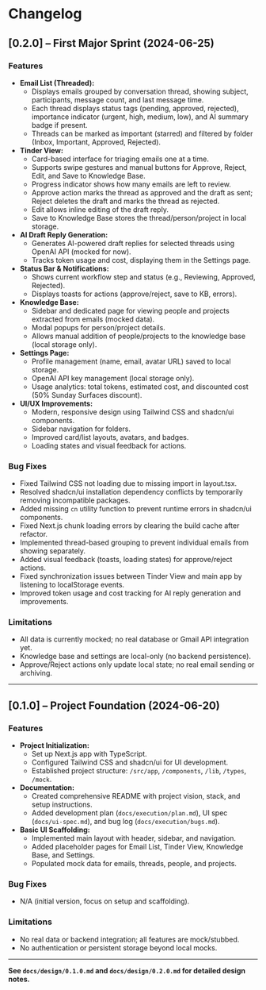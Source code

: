 # Changelog

## [0.2.0] – First Major Sprint (2024-06-25)
### Features
- **Email List (Threaded):**
  - Displays emails grouped by conversation thread, showing subject, participants, message count, and last message time.
  - Each thread displays status tags (pending, approved, rejected), importance indicator (urgent, high, medium, low), and AI summary badge if present.
  - Threads can be marked as important (starred) and filtered by folder (Inbox, Important, Approved, Rejected).
- **Tinder View:**
  - Card-based interface for triaging emails one at a time.
  - Supports swipe gestures and manual buttons for Approve, Reject, Edit, and Save to Knowledge Base.
  - Progress indicator shows how many emails are left to review.
  - Approve action marks the thread as approved and the draft as sent; Reject deletes the draft and marks the thread as rejected.
  - Edit allows inline editing of the draft reply.
  - Save to Knowledge Base stores the thread/person/project in local storage.
- **AI Draft Reply Generation:**
  - Generates AI-powered draft replies for selected threads using OpenAI API (mocked for now).
  - Tracks token usage and cost, displaying them in the Settings page.
- **Status Bar & Notifications:**
  - Shows current workflow step and status (e.g., Reviewing, Approved, Rejected).
  - Displays toasts for actions (approve/reject, save to KB, errors).
- **Knowledge Base:**
  - Sidebar and dedicated page for viewing people and projects extracted from emails (mocked data).
  - Modal popups for person/project details.
  - Allows manual addition of people/projects to the knowledge base (local storage only).
- **Settings Page:**
  - Profile management (name, email, avatar URL) saved to local storage.
  - OpenAI API key management (local storage only).
  - Usage analytics: total tokens, estimated cost, and discounted cost (50% Sunday Surfaces discount).
- **UI/UX Improvements:**
  - Modern, responsive design using Tailwind CSS and shadcn/ui components.
  - Sidebar navigation for folders.
  - Improved card/list layouts, avatars, and badges.
  - Loading states and visual feedback for actions.

### Bug Fixes
- Fixed Tailwind CSS not loading due to missing import in layout.tsx.
- Resolved shadcn/ui installation dependency conflicts by temporarily removing incompatible packages.
- Added missing `cn` utility function to prevent runtime errors in shadcn/ui components.
- Fixed Next.js chunk loading errors by clearing the build cache after refactor.
- Implemented thread-based grouping to prevent individual emails from showing separately.
- Added visual feedback (toasts, loading states) for approve/reject actions.
- Fixed synchronization issues between Tinder View and main app by listening to localStorage events.
- Improved token usage and cost tracking for AI reply generation and improvements.

### Limitations
- All data is currently mocked; no real database or Gmail API integration yet.
- Knowledge base and settings are local-only (no backend persistence).
- Approve/Reject actions only update local state; no real email sending or archiving.

---

## [0.1.0] – Project Foundation (2024-06-20)
### Features
- **Project Initialization:**
  - Set up Next.js app with TypeScript.
  - Configured Tailwind CSS and shadcn/ui for UI development.
  - Established project structure: `/src/app`, `/components`, `/lib`, `/types`, `/mock`.
- **Documentation:**
  - Created comprehensive README with project vision, stack, and setup instructions.
  - Added development plan (`docs/execution/plan.md`), UI spec (`docs/ui-spec.md`), and bug log (`docs/execution/bugs.md`).
- **Basic UI Scaffolding:**
  - Implemented main layout with header, sidebar, and navigation.
  - Added placeholder pages for Email List, Tinder View, Knowledge Base, and Settings.
  - Populated mock data for emails, threads, people, and projects.

### Bug Fixes
- N/A (initial version, focus on setup and scaffolding).

### Limitations
- No real data or backend integration; all features are mock/stubbed.
- No authentication or persistent storage beyond local mocks.

---

**See `docs/design/0.1.0.md` and `docs/design/0.2.0.md` for detailed design notes.**
